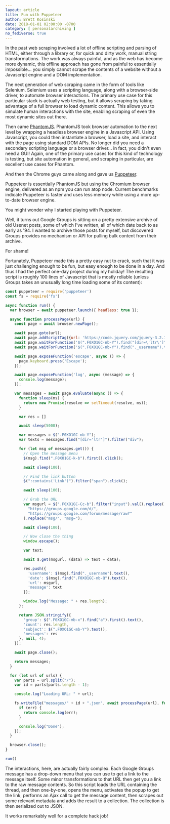 ```yaml
---
layout: article
title: Fun with Puppeteer
author: Brett Kosinski
date: 2018-01-01 02:00:00 -0700
category: [ personalarchiving ]
no_fediverse: true
---
```


In the past web scraping involved a lot of offline scripting and parsing of HTML, either through a library or, for quick and dirty work, manual string transformations.  The work was always painful, and as the web has become more dynamic, this offline approach has gone from painful to essentially impossible... you simply cannot scrape the contents of a website without a Javascript engine and a DOM implementation.

The next generation of web scraping came in the form of tools like Selenium.  Selenium uses a scripting language, along with a browser-side driver, to automate browser interactions.  The primary use case for this particular stack is actually web testing, but it allows scraping by taking advantage of a full browser to load dynamic content.  This allows you to simulate human interactions with the site, enabling scraping of even the most dynamic sites out there.

Then came [PhantomJS](http://phantomjs.org/).  PhantomJS took browser automation to the next level by wrapping a headless browser engine in a Javascript API.  Using Javascript, you could then instantiate a browser, load a site, and interact with the page using standard DOM APIs.  No longer did you need a secondary scripting language or a browser driver... in fact, you didn't even need a GUI!  Again, one of the primary use cases for this kind of technology is testing, but site automation in general, and scraping in particular, are excellent use cases for Phantom.

And then the Chrome guys came along and gave us [Puppeteer](https://github.com/GoogleChrome/puppeteer).

Puppeteer is essentially PhantomJS but using the Chromium browser engine, delivered as an npm you can run atop node.  Current benchmarks indicate Puppeteer is faster and uses less memory while using a more up-to-date browser engine.

You might wonder why I started playing with Puppeteer.

Well, it turns out Google Groups is sitting on a pretty extensive archive of old Usenet posts, some of which I've written, all of which date back to as early as '94.  I wanted to archive those posts for myself, but discovered Groups provides no mechanism or API for pulling bulk content from their archive.

For shame!

Fortunately, Puppeteer made this a pretty easy nut to crack, such that it was just challenging enough to be fun, but easy enough to be done in a day.  And thus I had the perfect one-day project during my holiday!  The resulting script is roughly 100 lines of Javascript that is mostly reliable (unless Groups takes an unusually long time loading some of its content):

```javascript
const puppeteer = require('puppeteer')
const fs = require('fs')

async function run() {
  var browser = await puppeteer.launch({ headless: true });

  async function processPage(url) {
    const page = await browser.newPage();

    await page.goto(url);
    await page.addScriptTag({url: 'https://code.jquery.com/jquery-3.2.1.min.js'});
    await page.waitForFunction('$(".F0XO1GC-nb-Y").find("[dir=\'ltr\']").length > 0');
    await page.waitForFunction('$(".F0XO1GC-nb-Y").find("._username").text().length > 0');

    await page.exposeFunction('escape', async () => {
      page.keyboard.press('Escape');
    });

    await page.exposeFunction('log', async (message) => {
      console.log(message);
    });

    var messages = await page.evaluate(async () => {
      function sleep(ms) {
        return new Promise(resolve => setTimeout(resolve, ms));
      }

      var res = []

      await sleep(5000);

      var messages = $(".F0XO1GC-nb-Y");
      var texts = messages.find("[dir='ltr']").filter("div");

      for (let msg of messages.get()) {
        // Open the message menu
        $(msg).find(".F0XO1GC-k-b").first().click();

        await sleep(100);

        // Find the link button
        $(":contains('Link')").filter("span").click();

        await sleep(100);

        // Grab the URL
        var msgurl = $(".F0XO1GC-Cc-b").filter("input").val().replace(
          "https://groups.google.com/d/", 
          "https://groups.google.com/forum/message/raw?"
        ).replace("msg/", "msg=");

        await sleep(100);

        // Now close the thing
        window.escape();       

        var text;

        await $.get(msgurl, (data) => text = data);

        res.push({
          'username': $(msg).find("._username").text(),
          'date': $(msg).find(".F0XO1GC-nb-Q").text(),
          'url': msgurl,
          'message': text
        });

        window.log("Message: " + res.length);
      };

      return JSON.stringify({
        'group': $(".F0XO1GC-mb-x").find("a").first().text(),
        'count': res.length,
        'subject': $(".F0XO1GC-mb-Y").text(),
        'messages': res
      }, null, 4);
    });

    await page.close();

    return messages;
  }

  for (let url of urls) {
    var parts = url.split("/");
    var id = parts[parts.length - 1];

    console.log("Loading URL: " + url);

    fs.writeFile("messages/" + id + ".json", await processPage(url), function(err) {
      if (err) {
        return console.log(err);
      }

      console.log("Done");
    });
  }

  browser.close();
}

run()
```

The interactions, here, are actually fairly complex.  Each Google Groups message has a drop-down menu that you can use to get a link to the message itself.  Some minor transformations to that URL then get you a link to the raw message contents.  So this script loads the URL containing the thread, and then one-by-one, opens the menu, activates the popup to get the link, performs an Ajax call to get the message content, then scrapes out some relevant metadata and adds the result to a collection.  The collection is then serialized out to JSON.

It works remarkably well for a complete hack job!
